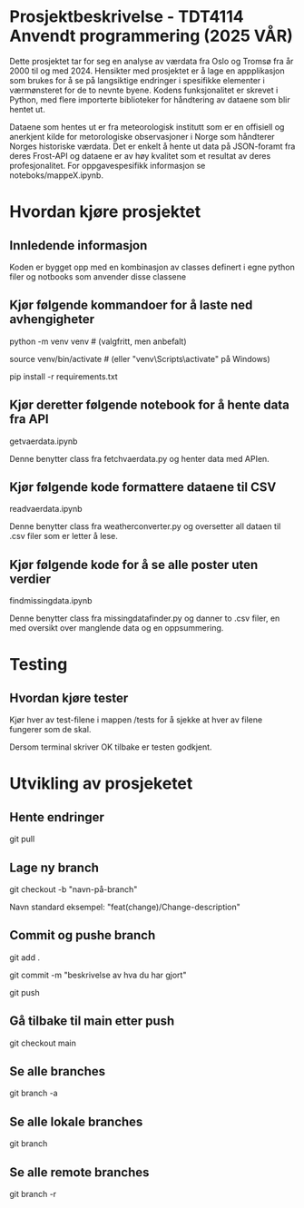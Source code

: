 # Prosjektbeskrivelse - TDT4114 Anvendt programmering (2025 VÅR)
Dette prosjektet tar for seg en analyse av værdata fra Oslo og Tromsø fra år 2000 til og med 2024. Hensikter med prosjektet er å lage en appplikasjon som brukes for å se på langsiktige endringer i spesifikke elementer i værmønsteret for de to nevnte byene. Kodens funksjonalitet er skrevet i Python, med flere importerte biblioteker for håndtering av dataene som blir hentet ut.

Dataene som hentes ut er fra meteorologisk institutt som er en offisiell og anerkjent kilde for metorologiske observasjoner i Norge som håndterer Norges historiske værdata. Det er enkelt å hente ut data på JSON-foramt fra deres Frost-API og dataene er av høy kvalitet som et resultat av deres profesjonalitet. For oppgavespesifikk informasjon se noteboks/mappeX.ipynb.

# Hvordan kjøre prosjektet

## Innledende informasjon 
Koden er bygget opp med en kombinasjon av classes definert i egne python filer og notbooks som anvender disse classene

## Kjør følgende kommandoer for å laste ned avhengigheter
python -m venv venv  # (valgfritt, men anbefalt)

source venv/bin/activate  # (eller "venv\Scripts\activate" på Windows)

pip install -r requirements.txt

## Kjør deretter følgende notebook for å hente data fra API
getvaerdata.ipynb

Denne benytter class fra fetchvaerdata.py og henter data med APIen.

## Kjør følgende kode formattere dataene til CSV
readvaerdata.ipynb

Denne benytter class fra weatherconverter.py og oversetter all dataen til .csv filer som er letter å lese.

## Kjør følgende kode for å se alle poster uten verdier
findmissingdata.ipynb

Denne benytter class fra missingdatafinder.py og danner to .csv filer, en med oversikt over manglende data og en oppsummering.

# Testing

## Hvordan kjøre tester
Kjør hver av test-filene i mappen /tests for å sjekke at hver av filene fungerer som de skal.

Dersom terminal skriver OK tilbake er testen godkjent.

# Utvikling av prosjeketet

## Hente endringer
git pull


## Lage ny branch
git checkout -b "navn-på-branch"

Navn standard eksempel: "feat(change)/Change-description"

## Commit og pushe branch
git add .

git commit -m "beskrivelse av hva du har gjort"

git push

## Gå tilbake til main etter push
git checkout main

## Se alle branches
git branch -a

## Se alle lokale branches
git branch


## Se alle remote branches
git branch -r
